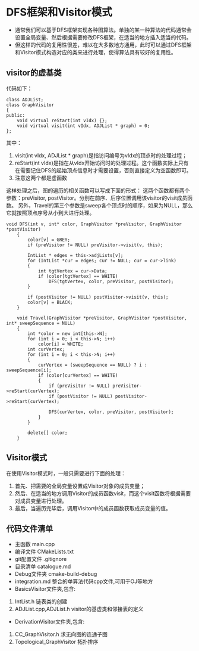 # DFS框架和Visitor模式

+ 通常我们可以基于DFS框架实现各种图算法。单独的某一种算法的代码通常会设置全局变量、然后根据需要修改DFS框架，在适当的地方插入适当的代码。
+ 但这样的代码的复用性很差，难以在大多数地方通用，此时可以通过DFS框架和Visitor模式构造对应的类来进行处理，使得算法具有较好的复用性。

## visitor的虚基类

代码如下：

```
class ADJList;
class GraphVisitor
{
public:
	void virtual reStart(int vIdx) {};
	void virtual visit(int vIdx, ADJList * graph) = 0;
};
```

其中：

1. visit(int vIdx, ADJList * graph)是指访问编号为vIdx的顶点时的处理过程；
2. reStart(int vIdx)是指在从vIdx开始访问时的处理过程。这个函数实际上只有在需要记住DFS的起始顶点信息时才需要设置，否则直接定义为空函数即可。
3. 注意这两个都是虚函数

这样处理之后，图的遍历的相关函数可以写成下面的形式：
这两个函数都有两个参数：preVisitor, postVisitor。分别在前序、后序位置调用该visitor的visit成员函数。
另外，Travel的第三个参数是sweep各个顶点时的顺序，如果为NULL，那么它就按照顶点序号从小到大进行处理。

```
void DFS(int v, int* color, GraphVisitor *preVisitor, GraphVisitor *postVisitor)
	{
		color[v] = GREY;
		if (preVisitor != NULL) preVisitor->visit(v, this);

		IntList * edges = this->adjLists[v];
		for (IntList *cur = edges; cur != NULL; cur = cur->link)
		{
			int tgtVertex = cur->Data;
			if (color[tgtVertex] == WHITE)
				DFS(tgtVertex, color, preVisitor, postVisitor);
		}

		if (postVisitor != NULL) postVisitor->visit(v, this);
		color[v] = BLACK;
	}

	void Travel(GraphVisitor *preVisitor, GraphVisitor *postVisitor, int* sweepSequence = NULL)
	{
		int *color = new int[this->N];
		for (int i = 0; i < this->N; i++)
			color[i] = WHITE;
		int curVertex;
		for (int i = 0; i < this->N; i++)
		{
			curVertex = (sweepSequence == NULL) ? i : sweepSequence[i];
			if (color[curVertex] == WHITE)
			{
				if (preVisitor != NULL) preVisitor->reStart(curVertex);
				if (postVisitor != NULL) postVisitor->reStart(curVertex);

				DFS(curVertex, color, preVisitor, postVisitor);
			}
		}

		delete[] color;
	}
```

## Visitor模式

在使用Visitor模式时，一般只需要进行下面的处理：

1. 首先、把需要的全局变量设置成Visitor对象的成员变量；
2. 然后、在适当的地方调用Visitor的成员函数visit，而这个visit函数将根据需要对成员变量进行处理。
3. 最后，当遍历完毕后，调用Visitor中的成员函数获取成员变量的值。

## 代码文件清单

+ 主函数 main.cpp
+ 编译文件 CMakeLists.txt
+ git配置文件 .gitignore
+ 目录清单 catalogue.md
+ Debug文件夹 cmake-build-debug
+ integration.md 整合的单算法代码cpp文件,可用于OJ等地方
+ BasicsVisitor文件夹,包含:

1. IntList.h 链表类的创建
2. ADJList.cpp,ADJList.h visitor的基虚类和邻接表的定义

+ DerivationVisitor文件夹,包含:

1. CC_GraphVisitor.h 求无向图的连通子图
2. Topological_GraphVisitor 拓扑排序